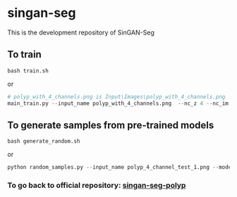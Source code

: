 # singan-seg
This is the development repository of SinGAN-Seg

## To train

```
bash train.sh
```
or

````python
# polyp_with_4_channels.png is Input\Images\polyp_with_4_channels.png
main_train.py --input_name polyp_with_4_channels.png  --nc_z 4 --nc_im 4 --gpu_id 0 
````

## To generate samples from pre-trained models
```
bash generate_random.sh

```
or

```python
python random_samples.py --input_name polyp_4_channel_test_1.png --mode random_samples --gen_start_scale 0 --nc_z 4 --nc_im 4
```

### To go back to official repository: [singan-seg-polyp](https://github.com/vlbthambawita/singan-seg-polyp)